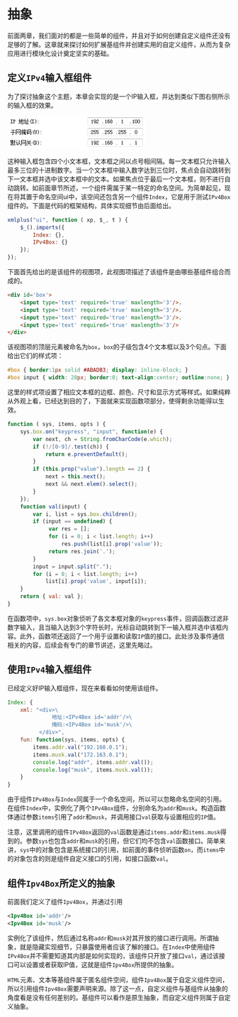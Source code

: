 # 抽象

前面两章，我们面对的都是一些简单的组件，并且对于如何创建自定义组件还没有足够的了解。这章就来探讨如何扩展基组件并创建实用的自定义组件，从而为复杂应用进行模块化设计奠定坚实的基础。

## 定义`IPv4`输入框组件

为了探讨抽象这个主题，本章会实现的是一个IP输入框，并达到类似下图右侧所示的输入框的效果。

![](images/ipv4.jpg)

这种输入框包含四个小文本框，文本框之间以点号相间隔。每一文本框只允许输入最多三位的十进制数字。当一个文本框中输入数字达到三位时，焦点会自动跳转到下一文本框并选中该文本框中的文本。如果焦点位于最后一个文本框，则不进行自动跳转。如前面章节所述，一个组件需属于某一特定的命名空间。为简单起见，现在将其置于命名空间ui中，该空间还包含另一个组件`Index`，它是用于测试`IPv4Box`组件的。下面是代码的框架结构，具体实现细节由后面给出。

```js
xmlplus("ui", function ( xp, $_, t ) {
    $_().imports({
        Index: {},
        IPv4Box: {}
    });
});
```

下面首先给出的是该组件的视图项，此视图项描述了该组件是由哪些基组件组合而成的。

```html
<div id='box'>
    <input type='text' required='true' maxlength='3'/>.
    <input type='text' required='true' maxlength='3'/>.
    <input type='text' required='true' maxlength='3'/>.
    <input type='text' required='true' maxlength='3'/>
</div> 
```

该视图项的顶层元素被命名为`box`，`box`的子级包含4个文本框以及3个句点。下面给出它们的样式项：

```css
#box { border:1px solid #ABADB3; display: inline-block; }
#box input { width: 28px; border:0; text-align:center; outline:none; } 
```

这里的样式项设置了相应文本框的边框、颜色、尺寸和显示方式等样式。如果纯粹从外观上看，已经达到目的了，下面就来实现函数项部分，使得剩余功能得以生效。

```js
function ( sys, items, opts ) {
    sys.box.on("keypress", "input", function(e) {
        var next, ch = String.fromCharCode(e.which);
        if (!/[0-9]/.test(ch)) {
            return e.preventDefault();
        }
        if (this.prop("value").length == 2) {
            next = this.next();
            next && next.elem().select();
        }
    });
    function val(input) {
        var i, list = sys.box.children();
        if (input == undefined) {
             var res = [];
             for (i = 0; i < list.length; i++)
                 res.push(list[i].prop('value'));
             return res.join('.');
        }
        input = input.split(".");
        for (i = 0; i < list.length; i++)
            list[i].prop('value', input[i]);
    }
    return { val: val };
}
```

在函数项中，`sys.box`对象侦听了各文本框对象的`keypress`事件，回调函数过滤非数字输入，且当输入达到3个字符长时，光标自动跳转到下一输入框并选中该框内容。此外，函数项还返回了一个用于设置和读取`IP`值的接口。此处涉及事件通信相关的内容，后续会有专门的章节讲述，这里先略过。

## 使用`IPv4`输入框组件

已经定义好IP输入框组件，现在来看看如何使用该组件。

```js
Index: {
    xml: "<div>\
              地址:<IPv4Box id='addr'/>\
              掩码:<IPv4Box id='musk'/>\
          </div>",
    fun: function(sys, items, opts) {
        items.addr.val("192.168.0.1");
        items.musk.val("172.163.0.1");
        console.log("addr", items.addr.val());
        console.log("musk", items.musk.val());
    }
}
```

由于组件`IPv4Box`与`Index`同属于一个命名空间，所以可以忽略命名空间的引用。在组件`Index`中，实例化了两个`IPv4Box`组件，分别命名为`addr`和`musk`。构造函数体通过参数`items`引用了`addr`和`musk`，并调用接口`val`获取与设置相应的`IP`值。

注意，这里调用的组件`IPv4Box`返回的`val`函数是通过`items.addr`和`items.musk`得到的。参数`sys`也包含`addr`和`musk`的引用，但它们均不包含`val`函数接口。简单来讲，`sys`中的对象包含是系统接口的引用，如前面的事件侦听函数`on`，而`items`中的对象包含的则是组件自定义接口的引用，如接口函数`val`。

## 组件`Ipv4Box`所定义的抽象

前面我们定义了组件`Ipv4Box`，并通过引用

```xml
<Ipv4Box id='addr'/>
<Ipv4Box id='musk'/>
```

实例化了该组件，然后通过名称`addr`和`musk`对其开放的接口进行调用。所谓抽象，就是隐藏实现细节，只暴露使用者应该了解的接口。在`Index`中使用组件`IPv4Box`并不需要知道其内部是如何实现的，该组件只开放了接口`val`，通过该接口可以设置或者获取IP值，这就是组件`Ipv4Box`所提供的抽象。

`HTML`元素、文本等基组件属于匿名组件空间，组件`Ipv4Box`属于自定义组件空间，所以引用组件`Ipv4Box`需要声明来源。除了这一点，自定义组件与基组件从抽象的角度看是没有任何差别的。基组件可以看作是原生抽象，而自定义组件则属于自定义抽象。